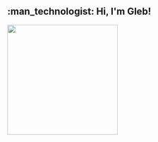 <h2>:man_technologist: Hi, I'm Gleb!</h2>
<img src="https://media.giphy.com/media/qMehfkBWiKa9uqgTRL/giphy.gif" width="250">
